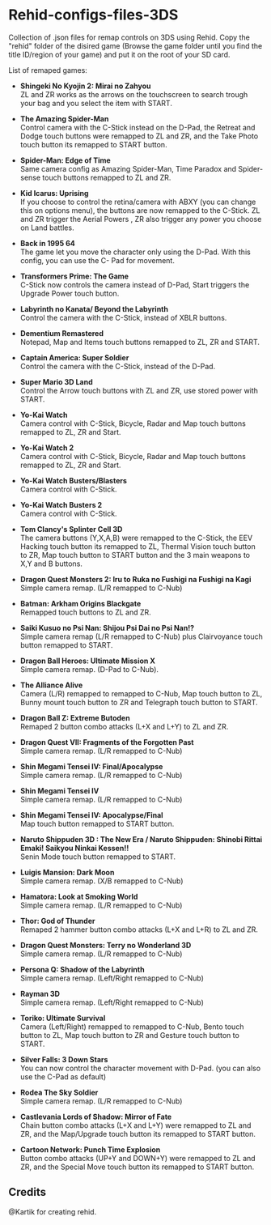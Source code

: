 # Rehid-configs-files-3DS
Collection of .json files for remap controls on 3DS using Rehid.
Copy the "rehid" folder of the disired game (Browse the game folder until you find the title ID/region of your game) and put it on the root of your SD card.

List of remaped games:

* **Shingeki No Kyojin 2: Mirai no Zahyou**  
 ZL and ZR works as the arrows on the touchscreen to search trough your bag and you select the item with START.
 
 * **The Amazing Spider-Man**  
 Control camera with the C-Stick instead on the D-Pad, the Retreat and Dodge touch buttons were remapped to ZL and ZR, and the Take Photo touch button its remapped to START button.
 
 * **Spider-Man: Edge of Time**  
 Same camera config as Amazing Spider-Man, Time Paradox and Spider-sense touch     buttons remapped to ZL and ZR.
 
 * **Kid Icarus: Uprising**  
 If you choose to control the retina/camera with ABXY (you can change this on options menu), the buttons are now remapped to the C-Stick. ZL and ZR trigger the Aerial Powers , ZR also trigger any power you choose on Land battles.
 
 * **Back in 1995 64**  
 The game let you move the character only using the D-Pad. With this config, you can use the C-     Pad for movement.
 
 * **Transformers Prime: The Game**  
 C-Stick now controls the camera instead of D-Pad, Start triggers the Upgrade Power touch button.
 
 * **Labyrinth no Kanata/ Beyond the Labyrinth**  
 Control the camera with the C-Stick, instead of XBLR buttons.
 
 * **Dementium Remastered**  
 Notepad, Map and Items touch buttons remapped to ZL, ZR and START.
 
 * **Captain America: Super Soldier**  
 Control the camera with the C-Stick, instead of the D-Pad.
 
 * **Super Mario 3D Land**  
 Control the Arrow touch buttons with ZL and ZR, use stored power with START.
 
 * **Yo-Kai Watch**  
 Camera control with C-Stick, Bicycle, Radar and Map touch buttons remapped to ZL, ZR and Start.
 
  * **Yo-Kai Watch 2**  
 Camera control with C-Stick, Bicycle, Radar and Map touch buttons remapped to ZL, ZR and Start.
 
 * **Yo-Kai Watch Busters/Blasters**  
 Camera control with C-Stick.
 
 * **Yo-Kai Watch Busters 2**  
 Camera control with C-Stick.
 
 * **Tom Clancy's Splinter Cell 3D**  
 The camera buttons (Y,X,A,B) were remapped to the C-Stick, the EEV Hacking touch button its       remapped to ZL, Thermal Vision touch button to ZR, Map touch button to START button and the 3     main weapons to X,Y and B buttons.
 
 * **Dragon Quest Monsters 2: Iru to Ruka no Fushigi na Fushigi na Kagi**  
 Simple camera remap. (L/R remapped to C-Nub)
 
 * **Batman: Arkham Origins Blackgate**  
 Remapped touch buttons to ZL and ZR.
 
 * **Saiki Kusuo no Psi Nan: Shijou Psi Dai no Psi Nan!?**  
 Simple camera remap (L/R remapped to C-Nub) plus Clairvoyance touch button remapped to START.
 
 * **Dragon Ball Heroes: Ultimate Mission X**  
 Simple camera remap. (D-Pad to C-Nub).
 
 * **The Alliance Alive**  
 Camera (L/R) remapped to remapped to C-Nub, Map touch button to ZL, Bunny mount touch button to ZR and Telegraph touch button to START.
 
 * **Dragon Ball Z: Extreme Butoden**  
 Remaped 2 button combo attacks (L+X and L+Y) to ZL and ZR.
 
 * **Dragon Quest VII: Fragments of the Forgotten Past**  
 Simple camera remap. (L/R remapped to C-Nub)
 
  * **Shin Megami Tensei IV: Final/Apocalypse**  
 Simple camera remap. (L/R remapped to C-Nub)
 
 * **Shin Megami Tensei IV**  
 Simple camera remap. (L/R remapped to C-Nub)
 
 * **Shin Megami Tensei IV: Apocalypse/Final**  
 Map touch button remapped to START button.
 
 * **Naruto Shippuden 3D : The New Era / Naruto Shippuden: Shinobi Rittai Emaki! Saikyou Ninkai Kessen!!**  
 Senin Mode touch button remapped to START.
 
 * **Luigis Mansion: Dark Moon**  
 Simple camera remap. (X/B remapped to C-Nub)
 
 * **Hamatora: Look at Smoking World**  
 Simple camera remap. (L/R remapped to C-Nub)
 
 * **Thor: God of Thunder**  
 Remaped 2 hammer button combo attacks (L+X and L+R) to ZL and ZR.
 
 * **Dragon Quest Monsters: Terry no Wonderland 3D**  
 Simple camera remap. (L/R remapped to C-Nub)
 
 * **Persona Q: Shadow of the Labyrinth**  
Simple camera remap. (Left/Right remapped to C-Nub)

* **Rayman 3D**  
Simple camera remap. (Left/Right remapped to C-Nub)
 
 * **Toriko: Ultimate Survival**  
 Camera (Left/Right) remapped to remapped to C-Nub, Bento touch button to ZL, Map touch button to ZR and Gesture touch button to START.
 
 * **Silver Falls: 3 Down Stars**  
 You can now control the character movement with D-Pad. (you can also use the C-Pad as default)
 
 * **Rodea The Sky Soldier**  
 Simple camera remap. (L/R remapped to C-Nub)
 
* **Castlevania Lords of Shadow: Mirror of Fate**  
 Chain button combo attacks (L+X and L+Y) were remapped to ZL and ZR, and the Map/Upgrade touch button its remapped to START button.
 
 * **Cartoon Network: Punch Time Explosion**  
 Button combo attacks (UP+Y and DOWN+Y) were remapped to ZL and ZR, and the Special Move touch button its remapped to START button.
 
 ## Credits

@Kartik for creating rehid.
